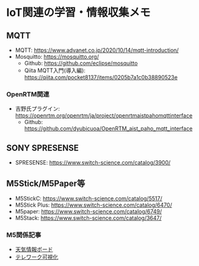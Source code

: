 ﻿# IoT関連の学習・情報収集メモ

## MQTT

- MQTT: https://www.advanet.co.jp/2020/10/14/mqtt-introduction/
- Mosquitto: https://mosquitto.org/
  - Github: https://github.com/eclipse/mosquitto
  - Qiita MQTT入門(導入編): https://qiita.com/pocket8137/items/0205b7a1c0b38890523e


### OpenRTM関連

- 吉野氏プラグイン: https://openrtm.org/openrtm/ja/project/openrtmaistpahomqttinterface
  - Github: https://github.com/dyubicuoa/OpenRTM_aist_paho_mqtt_interface

## SONY SPRESENSE

- SPRESENSE: https://www.switch-science.com/catalog/3900/

## M5Stick/M5Paper等

- M5StickC: https://www.switch-science.com/catalog/5517/
- M5Stick Plus: https://www.switch-science.com/catalog/6470/
- M5paper: https://www.switch-science.com/catalog/6749/
- M5Stack: https://www.switch-science.com/catalog/3647/


### M5関係記事

- [天気情報ボード](https://note.com/ogkt/n/n39b638d5548b)
- [テレワーク可視化](https://sparkgene.hatenablog.com/entry/2021/05/08/174246)


